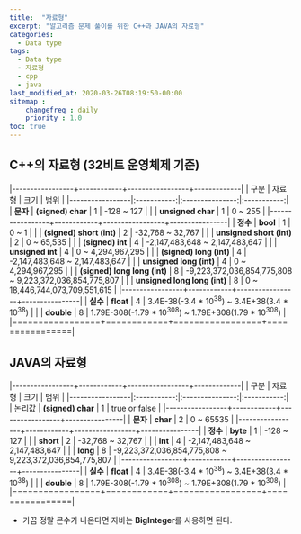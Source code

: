 ```yaml
---
title:  "자료형"
excerpt: "알고리즘 문제 풀이를 위한 C++과 JAVA의 자료형"
categories:
  - Data type
tags:
  - Data type
  - 자료형
  - cpp
  - java
last_modified_at: 2020-03-26T08:19:50-00:00
sitemap :
    changefreq : daily
    priority : 1.0
toc: true
---
```


## C++의 자료형 (32비트 운영체제 기준)

|-----------------+------------+-----------------+-------------|
| 구분            |    자료형   |     크기  |       범위  |
|-----------------|:-----------:|:---------------:|:-----------:|
| **문자**          | **(signed) char**  | 1     | -128 ~ 127    |
|                 | **unsigned char**  | 1    | 0 ~ 255            |
|-----------------+------------+-----------------+----------------|
| **정수**            |  **bool**                         | 1             | 0 ~ 1            |
|                 |  **(signed) short (int)**	       | 2             | -32,768 ~ 32,767            |
|                 |  **unsigned short (int)**         | 2             | 0 ~ 65,535            |
|                 |  **(signed) int**              | 4             | 	-2,147,483,648 ~ 2,147,483,647            |
|                 |  **unsigned int**                | 4             | 0 ~ 4,294,967,295            |
|                 |  **(signed) long (int)**          | 4             | 	-2,147,483,648 ~ 2,147,483,647            |
|                 |  **unsigned long (int)**        | 4             | 0 ~ 4,294,967,295            |
|                 |  **(signed) long long (int)**    | 8             | -9,223,372,036,854,775,808 ~ 9,223,372,036,854,775,807            |
|                 |  **unsigned long long (int)**     | 8             | 0 ~ 18,446,744,073,709,551,615            |
|-----------------+------------+-----------------+----------------|
| **실수**            |   **float**     |        4         |      	3.4E-38(-3.4 * 10<sup>38</sup>) ~ 3.4E+38(3.4 * 10<sup>38</sup>)     |
|                |  **double**    |        8         |      	1.79E-308(-1.79 * 10<sup>308</sup>) ~ 1.79E+308(1.79 * 10<sup>308</sup>)     |
|=================+============+=================+================|

## JAVA의 자료형

|-----------------+------------+-----------------+-------------|
| 구분            |    자료형   |     크기  |       범위  |
|-----------------|:-----------:|:---------------:|:-----------:|
| 논리값          | **(signed) char**  | 1     | true or false    |
|-----------------+------------+-----------------+----------------|
| **문자**    |   **char**    |          2      |    0 ~ 65535      |
|-----------------+------------+-----------------+----------------|
|     **정수**     |   **byte**  |        1        |    -128 ~ 127  |
|          |     **short**  |         2       |  -32,768 ~ 32,767    |
|          |       **int**  |         4       | -2,147,483,648 ~ 2,147,483,647  |
|          |      **long**  |         8       | 	-9,223,372,036,854,775,808 ~ 9,223,372,036,854,775,807  |
|-----------------+------------+-----------------+----------------|
|     **실수**     |    **float**    |      4          |   3.4E-38(-3.4 * 10<sup>38</sup>) ~ 3.4E+38(3.4 * 10<sup>38</sup>)   |
|          |    **double**  |     8           |     	1.79E-308(-1.79 * 10<sup>308</sup>) ~ 1.79E+308(1.79 * 10<sup>308</sup>)   |
|=================+============+=================+================|

- 가끔 정말 큰수가 나온다면 자바는 **BigInteger**를 사용하면 된다.